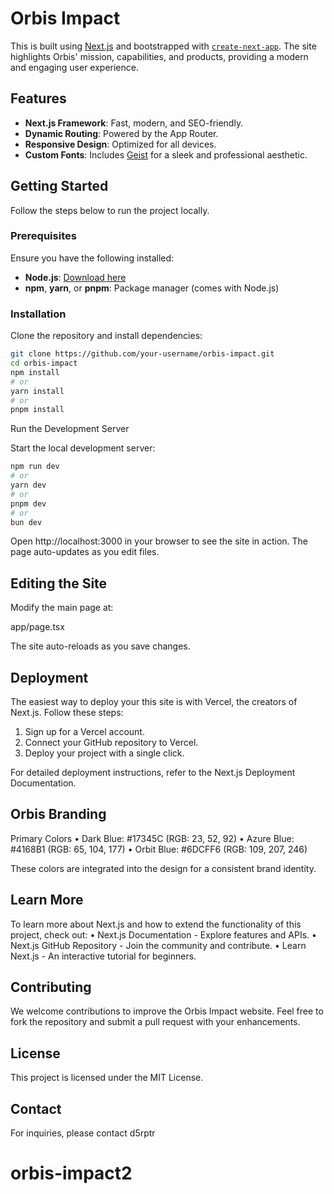 # Orbis Impact

This is built using [Next.js](https://nextjs.org) and bootstrapped with [`create-next-app`](https://nextjs.org/docs/app/api-reference/cli/create-next-app). The site highlights Orbis' mission, capabilities, and products, providing a modern and engaging user experience.

## Features

- **Next.js Framework**: Fast, modern, and SEO-friendly.
- **Dynamic Routing**: Powered by the App Router.
- **Responsive Design**: Optimized for all devices.
- **Custom Fonts**: Includes [Geist](https://vercel.com/font) for a sleek and professional aesthetic.

## Getting Started

Follow the steps below to run the project locally.

### Prerequisites

Ensure you have the following installed:

- **Node.js**: [Download here](https://nodejs.org)
- **npm**, **yarn**, or **pnpm**: Package manager (comes with Node.js)

### Installation

Clone the repository and install dependencies:

```bash
git clone https://github.com/your-username/orbis-impact.git
cd orbis-impact
npm install
# or
yarn install
# or
pnpm install
```

Run the Development Server

Start the local development server:

```bash
npm run dev
# or
yarn dev
# or
pnpm dev
# or
bun dev
```

Open http://localhost:3000 in your browser to see the site in action. The page auto-updates as you edit files.

## Editing the Site

Modify the main page at:

app/page.tsx

The site auto-reloads as you save changes.

## Deployment

The easiest way to deploy your this site is with Vercel, the creators of Next.js. Follow these steps:
1. Sign up for a Vercel account.
2. Connect your GitHub repository to Vercel.
3. Deploy your project with a single click.

For detailed deployment instructions, refer to the Next.js Deployment Documentation.

## Orbis Branding

Primary Colors
• Dark Blue: #17345C (RGB: 23, 52, 92)
• Azure Blue: #4168B1 (RGB: 65, 104, 177)
• Orbit Blue: #6DCFF6 (RGB: 109, 207, 246)

These colors are integrated into the design for a consistent brand identity.

## Learn More

To learn more about Next.js and how to extend the functionality of this project, check out:
• Next.js Documentation - Explore features and APIs.
• Next.js GitHub Repository - Join the community and contribute.
• Learn Next.js - An interactive tutorial for beginners.

## Contributing

We welcome contributions to improve the Orbis Impact website. Feel free to fork the repository and submit a pull request with your enhancements.

## License

This project is licensed under the MIT License.

## Contact

For inquiries, please contact d5rptr


# orbis-impact2

